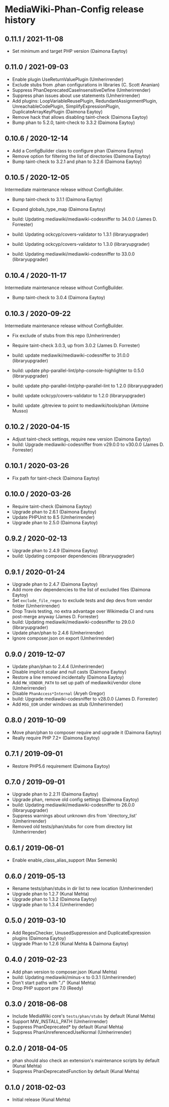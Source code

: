 # MediaWiki-Phan-Config release history #

## 0.11.1 / 2021-11-08
* Set minimum and target PHP version (Daimona Eaytoy)

## 0.11.0 / 2021-09-03
* Enable plugin UseReturnValuePlugin (Umherirrender)
* Exclude stubs from .phan configurations in libraries (C. Scott Ananian)
* Suppress PhanDeprecatedCaseInsensitiveDefine (Umherirrender)
* Suppress phan issues about use statements (Umherirrender)
* Add plugins: LoopVariableReusePlugin, RedundantAssignmentPlugin, UnreachableCodePlugin, SimplifyExpressionPlugin, DuplicateArrayKeyPlugin (Daimona Eaytoy)
* Remove hack that allows disabling taint-check (Daimona Eaytoy)
* Bump phan to 5.2.0, taint-check to 3.3.2 (Daimona Eaytoy)

## 0.10.6 / 2020-12-14
* Add a ConfigBuilder class to configure phan (Daimona Eaytoy)
* Remove option for filtering the list of directories (Daimona Eaytoy)
* Bump taint-check to 3.2.1 and phan to 3.2.6 (Daimona Eaytoy)

## 0.10.5 / 2020-12-05

Intermediate maintenance release without ConfigBuilder.

* Bump taint-check to 3.1.1 (Daimona Eaytoy)
* Expand globals_type_map (Daimona Eaytoy)

* build: Updating mediawiki/mediawiki-codesniffer to 34.0.0 (James D. Forrester)
* build: Updating ockcyp/covers-validator to 1.3.1 (libraryupgrader)
* build: Updating ockcyp/covers-validator to 1.3.0 (libraryupgrader)
* build: Updating mediawiki/mediawiki-codesniffer to 33.0.0 (libraryupgrader)

## 0.10.4 / 2020-11-17

Intermediate maintenance release without ConfigBuilder.

* Bump taint-check to 3.0.4 (Daimona Eaytoy)

## 0.10.3 / 2020-09-22

Intermediate maintenance release without ConfigBuilder.

* Fix exclude of stubs from this repo (Umherirrender)
* Require taint-check 3.0.3, up from 3.0.2 (James D. Forrester)

* build: update mediawiki/mediawiki-codesniffer to 31.0.0 (libraryupgrader)
* build: update php-parallel-lint/php-console-highlighter to 0.5.0 (libraryupgrader)
* build: update php-parallel-lint/php-parallel-lint to 1.2.0 (libraryupgrader)
* build: update ockcyp/covers-validator to 1.2.0 (libraryupgrader)
* build: update .gitreview to point to mediawiki/tools/phan (Antoine Musso)

## 0.10.2 / 2020-04-15 ##
* Adjust taint-check settings, require new version (Daimona Eaytoy)
* build: Upgrade mediawiki-codesniffer from v29.0.0 to v30.0.0 (James D. Forrester)

## 0.10.1 / 2020-03-26 ##
* Fix path for taint-check (Daimona Eaytoy)

## 0.10.0 / 2020-03-26 ##
* Require taint-check (Daimona Eaytoy)
* Upgrade phan to 2.6.1 (Daimona Eaytoy)
* Update PHPUnit to 8.5 (Umherirrender)
* Upgrade phan to 2.5.0 (Daimona Eaytoy)

## 0.9.2 / 2020-02-13 ##
* Upgrade phan to 2.4.9 (Daimona Eaytoy)
* build: Updating composer dependencies (libraryupgrader)

## 0.9.1 / 2020-01-24 ##
* Upgrade phan to 2.4.7 (Daimona Eaytoy)
* Add more dev dependencies to the list of excluded files (Daimona Eaytoy)
* Set `exclude_file_regex` to exclude tests and dep devs from vendor folder (Umherirrender)
* Drop Travis testing, no extra advantage over Wikimedia CI and runs post-merge anyway (James D. Forrester)
* build: Updating mediawiki/mediawiki-codesniffer to 29.0.0 (libraryupgrader)
* Update phan/phan to 2.4.6 (Umherirrender)
* Ignore composer.json on export (Umherirrender)

## 0.9.0 / 2019-12-07 ##
* Update phan/phan to 2.4.4 (Umherirrender)
* Disable implicit scalar and null casts (Daimona Eaytoy)
* Restore a line removed incidentally (Daimona Eaytoy)
* Add `MW_VENDOR_PATH` to set up path of mediawiki/vendor clone (Umherirrender)
* Disable `PhanAccess*Internal` (Aryeh Gregor)
* build: Upgrade mediawiki-codesniffer to v28.0.0 (James D. Forrester)
* Add `MSG_EOR` under windows as stub (Umherirrender)

## 0.8.0 / 2019-10-09 ##
* Move phan/phan to composer require and upgrade it (Daimona Eaytoy)
* Really require PHP 7.2+ (Daimona Eaytoy)

## 0.7.1 / 2019-09-01 ##
* Restore PHP5.6 requirement (Daimona Eaytoy)

## 0.7.0 / 2019-09-01 ##
* Upgrade phan to 2.2.11 (Daimona Eaytoy)
* Upgrade phan, remove old config settings (Daimona Eaytoy)
* build: Updating mediawiki/mediawiki-codesniffer to 26.0.0 (libraryupgrader)
* Suppress warnings about unknown dirs from 'directory_list' (Umherirrender)
* Removed old tests/phan/stubs for core from directory list (Umherirrender)

## 0.6.1 / 2019-06-01 ##
* Enable enable_class_alias_support (Max Semenik)

## 0.6.0 / 2019-05-13 ##
* Rename tests/phan/stubs in dir list to new location (Umherirrender)
* Upgrade phan to 1.2.7 (Kunal Mehta)
* Upgrade phan to 1.3.2 (Daimona Eaytoy)
* Upgrade phan to 1.3.4 (Umherirrender)

## 0.5.0 / 2019-03-10 ##
* Add RegexChecker, UnusedSuppression and DuplicateExpression plugins
  (Daimona Eaytoy)
* Upgrade Phan to 1.2.6 (Kunal Mehta & Daimona Eaytoy)

## 0.4.0 / 2019-02-23 ##
* Add phan version to composer.json (Kunal Mehta)
* build: Updating mediawiki/minus-x to 0.3.1 (Umherirrender)
* Don't start paths with "./" (Kunal Mehta)
* Drop PHP support pre 7.0 (Reedy)

## 0.3.0 / 2018-06-08 ##
* Include MediaWiki core's `tests/phan/stubs` by default (Kunal Mehta)
* Support MW_INSTALL_PATH (Umherirrender)
* Suppress PhanDeprecated* by default (Kunal Mehta)
* Suppress PhanUnreferencedUseNormal (Umherirrender)

## 0.2.0 / 2018-04-05 ##
* phan should also check an extension's maintenance scripts by default (Kunal Mehta)
* Suppress PhanDeprecatedFunction by default (Kunal Mehta)

## 0.1.0 / 2018-02-03 ##
* Initial release (Kunal Mehta)
